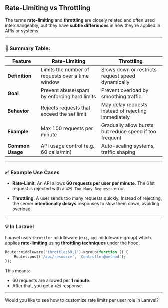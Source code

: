 ## Rate-Limiting vs Throttling

The terms **rate-limiting** and **throttling** are closely related and often used interchangeably, but they have **subtle differences** in how they're applied in APIs or systems.

---

### 🔄 Summary Table:

| Feature          | **Rate-Limiting**                                | **Throttling**                                          |
| ---------------- | ------------------------------------------------ | ------------------------------------------------------- |
| **Definition**   | Limits the number of requests over a time window | Slows down or restricts request speed dynamically       |
| **Goal**         | Prevent abuse/spam by enforcing hard limits      | Prevent overload by smoothing traffic                   |
| **Behavior**     | Rejects requests that exceed the set limit       | May delay requests instead of rejecting immediately     |
| **Example**      | Max 100 requests per minute                      | Gradually allow bursts but reduce speed if too frequent |
| **Common Usage** | API usage control (e.g., 60 calls/min)           | Auto-scaling systems, traffic shaping                   |

---

### ✅ Example Use Cases

* **Rate-Limit**:
  An API allows **60 requests per user per minute**. The 61st request is rejected with a `429 Too Many Requests` error.

* **Throttling**:
  A user sends too many requests quickly. Instead of rejecting, the server **intentionally delays** responses to slow them down, avoiding overload.

---

### 💡 In Laravel

Laravel uses `throttle:` middleware (e.g., `api` middleware group) which applies **rate-limiting** using **throttling techniques** under the hood.

```php
Route::middleware('throttle:60,1')->group(function () {
    Route::post('/api/resource', 'Controller@method');
});
```

This means:

* 60 requests are allowed per **1 minute**.
* After that, you get a `429` response.

---

Would you like to see how to customize rate limits per user role in Laravel?
